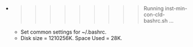 * >>>>>>>>> Running inst-min-con-cld-bashrc.sh ...
  * Set common settings for ~/.bashrc.
  * Disk size = 1210256K. Space Used = 28K.
